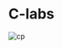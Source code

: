 # C-labs

![cp](https://www.newtondesk.com/wp-content/uploads/2022/04/c-programming-study-notes.jpg)
